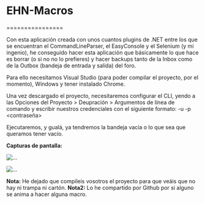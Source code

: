 # EHN-Macros
================

Con esta aplicación creada con unos cuantos plugins de .NET entre los 
que se encuentran el CommandLineParser, el EasyConsole y el Selenium (y 
mi ingenio), he conseguido hacer esta aplicación que básicamente lo que 
hace es borrar (o si no no lo prefieres) y hacer backups tanto de la 
Inbox como de la Outbox (bandeja de entrada y salida) del foro.

Para ello necesitamos Visual Studio (para poder compilar el proyecto, 
por el momento), Windows y tener instalado Chrome.

Una vez descargado el proyecto, necesitaremos configurar el CLI, yendo a 
las Opciones del Proyecto > Deupración > Argumentos de línea de comando 
y escribir nuestros credenciales con el siguiente formato: -u <usuario> 
-p <contraseña>

Ejecutaremos, y gualá, ya tendremos la bandeja vacía o lo que sea que 
queramos tener vacío.

**Capturas de pantalla:**

![...](https://i.imgur.com/cz2FrIA.png)

![...](https://im3.ezgif.com/tmp/ezgif-3-8a8ece34d3c8.gif)

**Nota:** He dejado que compileis vosotros el proyecto para que veáis 
que no 
hay ni trampa ni cartón.
**Nota2:** Lo he compartido por Github por si alguno se anima a hacer 
alguna 
macro.
